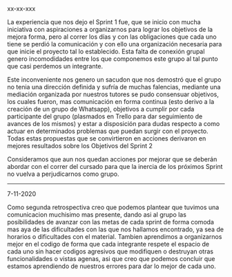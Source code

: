 xx-xx-xxx

La experiencia que nos dejo el Sprint 1 fue, que se inicio con mucha iniciativa con aspiraciones a organizarnos para lograr los objetivos de la mejora forma, pero al correr los días y con las obligaciones que cada uno tiene se perdió la comunicación y con ello una organización necesaria para que inicie el proyecto tal lo establecido. Esta falta de conexión grupal genero incomodidades entre los que componemos este grupo al tal punto que casi perdemos un integrante.

Este inconveniente nos genero un sacudon que nos demostró que el grupo no tenia una dirección definida y sufría de muchas falencias, mediante una mediación organizada por nuestros tutores se pudo consensuar objetivos, los cuales fueron, mas comunicación en forma continua (esto derivo a la creación de un grupo de Whatsapp), objetivos a cumplir por cada participante del grupo (plasmados en Trello para dar seguimiento de avances de los mismos) y estar a disposición para dudas respecto a como actuar en determinados problemas que puedan surgir con el proyecto.
Todas estas propuestas que se convirtieron en acciones derivaron en mejores resultados sobre los Objetivos del Sprint 2

Consideramos que aun nos quedan acciones por mejorar que se deberán abordar con el correr del cursado para que la inercia de los próximos Sprint no vuelva a perjudicarnos como grupo.

-------------------------------------------------------------------------
7-11-2020

Como segunda retrospectiva creo que podemos plantear que tuvimos una comunicacion muchisimo mas presente, dando asi al grupo las posibilidades de avanzar con las metas de cada sprint de forma comoda mas aya de las dificultades con las que nos hallamos encontrado, ya sea de horarios o dificultades con el material. Tambien aprendimos a organizarnos mejor en el codigo de forma que cada integrante respete el espacio de cada uno sin hacer codigos agresivos que modifiquen o destruyan otras funcionalidades o vistas agenas, asi que creo que podemos concluir que estamos aprendiendo de nuestros errores para dar lo mejor de cada uno. 
